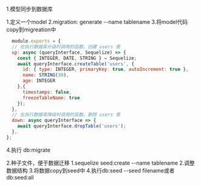 1.模型同步到数据库

  1.定义一个model
  2.migration: generate --name tablename
  3.将model代码copy到migreation中
```js
  module.exports = {
  // 在执行数据库升级时调用的函数，创建 users 表
  up: async (queryInterface, Sequelize) => {
    const { INTEGER, DATE, STRING } = Sequelize;
    await queryInterface.createTable('users', {
      id: { type: INTEGER, primaryKey: true, autoIncrement: true },
      name: STRING(30),
      age: INTEGER
    },{
      timestamps: false,
      freezeTableName: true
    });
  },
  // 在执行数据库降级时调用的函数，删除 users 表
  down: async queryInterface => {
    await queryInterface.dropTable('users');
  },
};
```
  4.执行 db:migrate 


2.种子文件，便于数据迁移
1.sequelize seed:create --name tablename
2.调整数据结构
3.将数据copy到seed中
4.执行db:seed --seed filename或者db:seed:all



